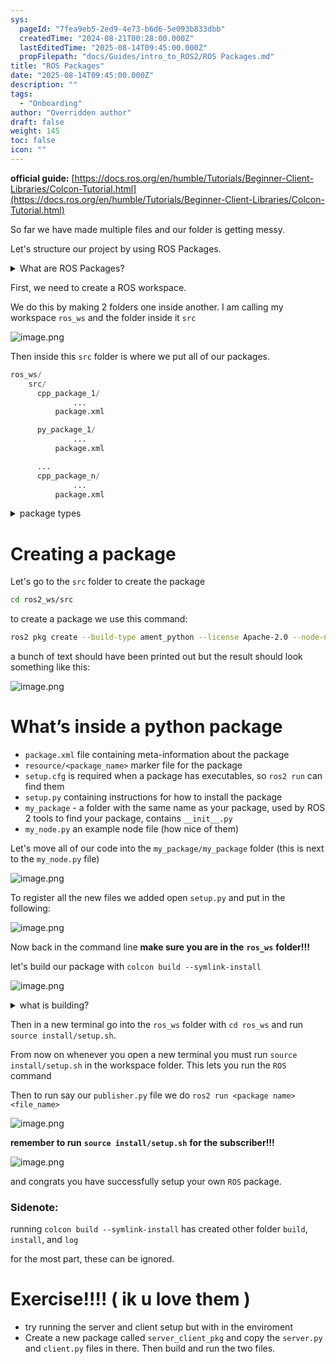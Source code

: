 ```yaml
---
sys:
  pageId: "7fea9eb5-2ed9-4e73-b6d6-5e093b833dbb"
  createdTime: "2024-08-21T00:28:00.000Z"
  lastEditedTime: "2025-08-14T09:45:00.000Z"
  propFilepath: "docs/Guides/intro_to_ROS2/ROS Packages.md"
title: "ROS Packages"
date: "2025-08-14T09:45:00.000Z"
description: ""
tags:
  - "Onboarding"
author: "Overridden author"
draft: false
weight: 145
toc: false
icon: ""
---
```


**official guide:** [https://docs.ros.org/en/humble/Tutorials/Beginner-Client-Libraries/Colcon-Tutorial.html](https://docs.ros.org/en/humble/Tutorials/Beginner-Client-Libraries/Colcon-Tutorial.html)

So far we have made multiple files and our folder is getting messy.

Let's structure our project by using ROS Packages.

<details>
      <summary>What are ROS Packages?</summary>
      ROS Packages are, as the name implies, packages of code that are highly sharable between ROS developers.
  </details>

First, we need to create a ROS workspace.

We do this by making 2 folders one inside another. I am calling my workspace `ros_ws` and the folder inside it `src`

![image.png](https://prod-files-secure.s3.us-west-2.amazonaws.com/d518164a-d88e-44d1-a4ee-3adb3bd8bce0/70706947-fd18-4537-a67b-e12946812d31/image.png?X-Amz-Algorithm=AWS4-HMAC-SHA256&X-Amz-Content-Sha256=UNSIGNED-PAYLOAD&X-Amz-Credential=ASIAZI2LB4664DEKDHTD%2F20250814%2Fus-west-2%2Fs3%2Faws4_request&X-Amz-Date=20250814T121733Z&X-Amz-Expires=3600&X-Amz-Security-Token=IQoJb3JpZ2luX2VjEPv%2F%2F%2F%2F%2F%2F%2F%2F%2F%2FwEaCXVzLXdlc3QtMiJGMEQCIGz8ovVnJZGi3dBngFr%2FGrtMQk1QBjTjZE%2FgGQdRoUSDAiAQyKmgmGgaRxPLr2KAQ7pEpQlrvI3QXv3tLfMdnenPLCr%2FAwhEEAAaDDYzNzQyMzE4MzgwNSIMnQvzS7BU5bsyRhYCKtwDVJwwwWzRaso5cED3Ha4OBRCceZ8gFVIBY3r8VUVN8nc8rNROwnIp4lyJHrf6%2FN5CHEkEt8voVSXSZH4zK%2FVXgJoWftQlwonOtw3iQvavRRcfynT20e6H7dd5ynGf6ul3g2KKpEl8DP6yc5ZcXDw4jBoA3E%2BbVCt0OXSGlsNI3STzSjJtfn70mxn708F%2Be2mFQwA9LVUzYF4z%2FfyN5m%2Bfth1tc0tgA9XSNx8%2BCTJuAE9u%2FRJOB3p67NbIN%2F7wm4ZNkqv4IJfsZX3SDFdSXQy6JwtwL8vdijz73OHcfoBrrYmyJHIzAG%2FJMXajSfxFxU%2BBb3eHsvaMkRy2z1gzOWrSP5RmJgRiNFbCxqHb6X8eDvpVnypUVlEi9vyDLbDy11EqEDVofLh4VLcefSgq3ifFJQbsh0Q%2BEcgyQMa8kcQNdPMV0ZwtyArb6q%2BuSmaqpuhgpVgPqZ7yImUwyn%2B09k%2Bb1ZEZafIIZKlDLxxq985DH6TiSoxCwEnrNyDZMZX4U5g3CE0EfEP6jGtWZ8694lqMR5TnhTEgfclV%2BSab3jFXE%2Frs%2Ftz5vM3XQb1kWEDu8q%2FekY3VWDkTLxARIdX%2Fw247fIz9FLX9qVpWm5nWimkYqRmTpR1R3w%2BPnUiyOiIw24T3xAY6pgF66Bw%2F5PIqL9v5pdBNBpabU0jGnnnxZcpwK3sqEqFf7Sxjo9gSpcF%2BFc3hBajF0kKulOCcONWjn51AMfVDDWEEEoUA%2FyzR3zqijdlZs2FTofdIE72lY%2BtKCUhuc8%2FrhMQL4lhpf%2FHliHW%2B9gKUVQqkNUsJQp7A1uO5QmRN1Dc%2B4E6Xaxpy4G6SmLcA9aU8LCZ1%2F2L8SN6m8UwAwMQ8xaJu2bXptSg2&X-Amz-Signature=7dec4defab961c0058cd66ef245b0d2edbaa03ffb52f21b6269bdd2fda608cbb&X-Amz-SignedHeaders=host&x-amz-checksum-mode=ENABLED&x-id=GetObject)

Then inside this `src` folder is where we put all of our packages.

```python
ros_ws/
    src/
      cpp_package_1/
		      ...
          package.xml

      py_package_1/
		      ...
          package.xml

      ...
      cpp_package_n/
		      ...
          package.xml

```

<details>
      <summary>package types</summary>
      packages can be either `C++` or python.
  </details>

# Creating a package

Let's go to the `src` folder to create the package

```bash
cd ros2_ws/src
```

to create a package we use this command:

```bash
ros2 pkg create --build-type ament_python --license Apache-2.0 --node-name my_node my_package
```

a bunch of text should have been printed out but the result should look something like this:

![image.png](https://prod-files-secure.s3.us-west-2.amazonaws.com/d518164a-d88e-44d1-a4ee-3adb3bd8bce0/e6cf1e3f-8512-4a3e-b131-079f800bf3e8/image.png?X-Amz-Algorithm=AWS4-HMAC-SHA256&X-Amz-Content-Sha256=UNSIGNED-PAYLOAD&X-Amz-Credential=ASIAZI2LB4664DEKDHTD%2F20250814%2Fus-west-2%2Fs3%2Faws4_request&X-Amz-Date=20250814T121733Z&X-Amz-Expires=3600&X-Amz-Security-Token=IQoJb3JpZ2luX2VjEPv%2F%2F%2F%2F%2F%2F%2F%2F%2F%2FwEaCXVzLXdlc3QtMiJGMEQCIGz8ovVnJZGi3dBngFr%2FGrtMQk1QBjTjZE%2FgGQdRoUSDAiAQyKmgmGgaRxPLr2KAQ7pEpQlrvI3QXv3tLfMdnenPLCr%2FAwhEEAAaDDYzNzQyMzE4MzgwNSIMnQvzS7BU5bsyRhYCKtwDVJwwwWzRaso5cED3Ha4OBRCceZ8gFVIBY3r8VUVN8nc8rNROwnIp4lyJHrf6%2FN5CHEkEt8voVSXSZH4zK%2FVXgJoWftQlwonOtw3iQvavRRcfynT20e6H7dd5ynGf6ul3g2KKpEl8DP6yc5ZcXDw4jBoA3E%2BbVCt0OXSGlsNI3STzSjJtfn70mxn708F%2Be2mFQwA9LVUzYF4z%2FfyN5m%2Bfth1tc0tgA9XSNx8%2BCTJuAE9u%2FRJOB3p67NbIN%2F7wm4ZNkqv4IJfsZX3SDFdSXQy6JwtwL8vdijz73OHcfoBrrYmyJHIzAG%2FJMXajSfxFxU%2BBb3eHsvaMkRy2z1gzOWrSP5RmJgRiNFbCxqHb6X8eDvpVnypUVlEi9vyDLbDy11EqEDVofLh4VLcefSgq3ifFJQbsh0Q%2BEcgyQMa8kcQNdPMV0ZwtyArb6q%2BuSmaqpuhgpVgPqZ7yImUwyn%2B09k%2Bb1ZEZafIIZKlDLxxq985DH6TiSoxCwEnrNyDZMZX4U5g3CE0EfEP6jGtWZ8694lqMR5TnhTEgfclV%2BSab3jFXE%2Frs%2Ftz5vM3XQb1kWEDu8q%2FekY3VWDkTLxARIdX%2Fw247fIz9FLX9qVpWm5nWimkYqRmTpR1R3w%2BPnUiyOiIw24T3xAY6pgF66Bw%2F5PIqL9v5pdBNBpabU0jGnnnxZcpwK3sqEqFf7Sxjo9gSpcF%2BFc3hBajF0kKulOCcONWjn51AMfVDDWEEEoUA%2FyzR3zqijdlZs2FTofdIE72lY%2BtKCUhuc8%2FrhMQL4lhpf%2FHliHW%2B9gKUVQqkNUsJQp7A1uO5QmRN1Dc%2B4E6Xaxpy4G6SmLcA9aU8LCZ1%2F2L8SN6m8UwAwMQ8xaJu2bXptSg2&X-Amz-Signature=f31d985486447dfb4a1c2c144270567a53d2e880755121d5b3300dbb83f03956&X-Amz-SignedHeaders=host&x-amz-checksum-mode=ENABLED&x-id=GetObject)

# What’s inside a python package

- `package.xml` file containing meta-information about the package
- `resource/<package_name>` marker file for the package
- `setup.cfg` is required when a package has executables, so `ros2 run` can find them
- `setup.py` containing instructions for how to install the package
- `my_package` - a folder with the same name as your package, used by ROS 2 tools to find your package, contains `__init__.py`
- `my_node.py` an example node file (how nice of them)

Let's move all of our code into the `my_package/my_package` folder (this is next to the `my_node.py` file)

![image.png](https://prod-files-secure.s3.us-west-2.amazonaws.com/d518164a-d88e-44d1-a4ee-3adb3bd8bce0/9ce58f11-0da9-4d3e-b86d-506a9685d378/image.png?X-Amz-Algorithm=AWS4-HMAC-SHA256&X-Amz-Content-Sha256=UNSIGNED-PAYLOAD&X-Amz-Credential=ASIAZI2LB4664DEKDHTD%2F20250814%2Fus-west-2%2Fs3%2Faws4_request&X-Amz-Date=20250814T121733Z&X-Amz-Expires=3600&X-Amz-Security-Token=IQoJb3JpZ2luX2VjEPv%2F%2F%2F%2F%2F%2F%2F%2F%2F%2FwEaCXVzLXdlc3QtMiJGMEQCIGz8ovVnJZGi3dBngFr%2FGrtMQk1QBjTjZE%2FgGQdRoUSDAiAQyKmgmGgaRxPLr2KAQ7pEpQlrvI3QXv3tLfMdnenPLCr%2FAwhEEAAaDDYzNzQyMzE4MzgwNSIMnQvzS7BU5bsyRhYCKtwDVJwwwWzRaso5cED3Ha4OBRCceZ8gFVIBY3r8VUVN8nc8rNROwnIp4lyJHrf6%2FN5CHEkEt8voVSXSZH4zK%2FVXgJoWftQlwonOtw3iQvavRRcfynT20e6H7dd5ynGf6ul3g2KKpEl8DP6yc5ZcXDw4jBoA3E%2BbVCt0OXSGlsNI3STzSjJtfn70mxn708F%2Be2mFQwA9LVUzYF4z%2FfyN5m%2Bfth1tc0tgA9XSNx8%2BCTJuAE9u%2FRJOB3p67NbIN%2F7wm4ZNkqv4IJfsZX3SDFdSXQy6JwtwL8vdijz73OHcfoBrrYmyJHIzAG%2FJMXajSfxFxU%2BBb3eHsvaMkRy2z1gzOWrSP5RmJgRiNFbCxqHb6X8eDvpVnypUVlEi9vyDLbDy11EqEDVofLh4VLcefSgq3ifFJQbsh0Q%2BEcgyQMa8kcQNdPMV0ZwtyArb6q%2BuSmaqpuhgpVgPqZ7yImUwyn%2B09k%2Bb1ZEZafIIZKlDLxxq985DH6TiSoxCwEnrNyDZMZX4U5g3CE0EfEP6jGtWZ8694lqMR5TnhTEgfclV%2BSab3jFXE%2Frs%2Ftz5vM3XQb1kWEDu8q%2FekY3VWDkTLxARIdX%2Fw247fIz9FLX9qVpWm5nWimkYqRmTpR1R3w%2BPnUiyOiIw24T3xAY6pgF66Bw%2F5PIqL9v5pdBNBpabU0jGnnnxZcpwK3sqEqFf7Sxjo9gSpcF%2BFc3hBajF0kKulOCcONWjn51AMfVDDWEEEoUA%2FyzR3zqijdlZs2FTofdIE72lY%2BtKCUhuc8%2FrhMQL4lhpf%2FHliHW%2B9gKUVQqkNUsJQp7A1uO5QmRN1Dc%2B4E6Xaxpy4G6SmLcA9aU8LCZ1%2F2L8SN6m8UwAwMQ8xaJu2bXptSg2&X-Amz-Signature=eb43af4dc2d4720ad243978499ce03e8cb69093d2387ff3396df46c9ed9599a9&X-Amz-SignedHeaders=host&x-amz-checksum-mode=ENABLED&x-id=GetObject)

To register all the new files we added open `setup.py` and put in the following:

![image.png](https://prod-files-secure.s3.us-west-2.amazonaws.com/d518164a-d88e-44d1-a4ee-3adb3bd8bce0/1cd7c262-4cae-4496-9d75-c178537d24a2/image.png?X-Amz-Algorithm=AWS4-HMAC-SHA256&X-Amz-Content-Sha256=UNSIGNED-PAYLOAD&X-Amz-Credential=ASIAZI2LB4664DEKDHTD%2F20250814%2Fus-west-2%2Fs3%2Faws4_request&X-Amz-Date=20250814T121733Z&X-Amz-Expires=3600&X-Amz-Security-Token=IQoJb3JpZ2luX2VjEPv%2F%2F%2F%2F%2F%2F%2F%2F%2F%2FwEaCXVzLXdlc3QtMiJGMEQCIGz8ovVnJZGi3dBngFr%2FGrtMQk1QBjTjZE%2FgGQdRoUSDAiAQyKmgmGgaRxPLr2KAQ7pEpQlrvI3QXv3tLfMdnenPLCr%2FAwhEEAAaDDYzNzQyMzE4MzgwNSIMnQvzS7BU5bsyRhYCKtwDVJwwwWzRaso5cED3Ha4OBRCceZ8gFVIBY3r8VUVN8nc8rNROwnIp4lyJHrf6%2FN5CHEkEt8voVSXSZH4zK%2FVXgJoWftQlwonOtw3iQvavRRcfynT20e6H7dd5ynGf6ul3g2KKpEl8DP6yc5ZcXDw4jBoA3E%2BbVCt0OXSGlsNI3STzSjJtfn70mxn708F%2Be2mFQwA9LVUzYF4z%2FfyN5m%2Bfth1tc0tgA9XSNx8%2BCTJuAE9u%2FRJOB3p67NbIN%2F7wm4ZNkqv4IJfsZX3SDFdSXQy6JwtwL8vdijz73OHcfoBrrYmyJHIzAG%2FJMXajSfxFxU%2BBb3eHsvaMkRy2z1gzOWrSP5RmJgRiNFbCxqHb6X8eDvpVnypUVlEi9vyDLbDy11EqEDVofLh4VLcefSgq3ifFJQbsh0Q%2BEcgyQMa8kcQNdPMV0ZwtyArb6q%2BuSmaqpuhgpVgPqZ7yImUwyn%2B09k%2Bb1ZEZafIIZKlDLxxq985DH6TiSoxCwEnrNyDZMZX4U5g3CE0EfEP6jGtWZ8694lqMR5TnhTEgfclV%2BSab3jFXE%2Frs%2Ftz5vM3XQb1kWEDu8q%2FekY3VWDkTLxARIdX%2Fw247fIz9FLX9qVpWm5nWimkYqRmTpR1R3w%2BPnUiyOiIw24T3xAY6pgF66Bw%2F5PIqL9v5pdBNBpabU0jGnnnxZcpwK3sqEqFf7Sxjo9gSpcF%2BFc3hBajF0kKulOCcONWjn51AMfVDDWEEEoUA%2FyzR3zqijdlZs2FTofdIE72lY%2BtKCUhuc8%2FrhMQL4lhpf%2FHliHW%2B9gKUVQqkNUsJQp7A1uO5QmRN1Dc%2B4E6Xaxpy4G6SmLcA9aU8LCZ1%2F2L8SN6m8UwAwMQ8xaJu2bXptSg2&X-Amz-Signature=fe5cc6f3a0dadb1c5b210d67bceba85fb0d156a0160301bd22676c2a6d77cb42&X-Amz-SignedHeaders=host&x-amz-checksum-mode=ENABLED&x-id=GetObject)

Now back in the command line **make sure you are in the** **`ros_ws`** **folder!!!**

let's build our package with `colcon build --symlink-install`

![image.png](https://prod-files-secure.s3.us-west-2.amazonaws.com/d518164a-d88e-44d1-a4ee-3adb3bd8bce0/2f2a0d27-b173-48fd-b189-5f5c0ce65619/image.png?X-Amz-Algorithm=AWS4-HMAC-SHA256&X-Amz-Content-Sha256=UNSIGNED-PAYLOAD&X-Amz-Credential=ASIAZI2LB4664DEKDHTD%2F20250814%2Fus-west-2%2Fs3%2Faws4_request&X-Amz-Date=20250814T121733Z&X-Amz-Expires=3600&X-Amz-Security-Token=IQoJb3JpZ2luX2VjEPv%2F%2F%2F%2F%2F%2F%2F%2F%2F%2FwEaCXVzLXdlc3QtMiJGMEQCIGz8ovVnJZGi3dBngFr%2FGrtMQk1QBjTjZE%2FgGQdRoUSDAiAQyKmgmGgaRxPLr2KAQ7pEpQlrvI3QXv3tLfMdnenPLCr%2FAwhEEAAaDDYzNzQyMzE4MzgwNSIMnQvzS7BU5bsyRhYCKtwDVJwwwWzRaso5cED3Ha4OBRCceZ8gFVIBY3r8VUVN8nc8rNROwnIp4lyJHrf6%2FN5CHEkEt8voVSXSZH4zK%2FVXgJoWftQlwonOtw3iQvavRRcfynT20e6H7dd5ynGf6ul3g2KKpEl8DP6yc5ZcXDw4jBoA3E%2BbVCt0OXSGlsNI3STzSjJtfn70mxn708F%2Be2mFQwA9LVUzYF4z%2FfyN5m%2Bfth1tc0tgA9XSNx8%2BCTJuAE9u%2FRJOB3p67NbIN%2F7wm4ZNkqv4IJfsZX3SDFdSXQy6JwtwL8vdijz73OHcfoBrrYmyJHIzAG%2FJMXajSfxFxU%2BBb3eHsvaMkRy2z1gzOWrSP5RmJgRiNFbCxqHb6X8eDvpVnypUVlEi9vyDLbDy11EqEDVofLh4VLcefSgq3ifFJQbsh0Q%2BEcgyQMa8kcQNdPMV0ZwtyArb6q%2BuSmaqpuhgpVgPqZ7yImUwyn%2B09k%2Bb1ZEZafIIZKlDLxxq985DH6TiSoxCwEnrNyDZMZX4U5g3CE0EfEP6jGtWZ8694lqMR5TnhTEgfclV%2BSab3jFXE%2Frs%2Ftz5vM3XQb1kWEDu8q%2FekY3VWDkTLxARIdX%2Fw247fIz9FLX9qVpWm5nWimkYqRmTpR1R3w%2BPnUiyOiIw24T3xAY6pgF66Bw%2F5PIqL9v5pdBNBpabU0jGnnnxZcpwK3sqEqFf7Sxjo9gSpcF%2BFc3hBajF0kKulOCcONWjn51AMfVDDWEEEoUA%2FyzR3zqijdlZs2FTofdIE72lY%2BtKCUhuc8%2FrhMQL4lhpf%2FHliHW%2B9gKUVQqkNUsJQp7A1uO5QmRN1Dc%2B4E6Xaxpy4G6SmLcA9aU8LCZ1%2F2L8SN6m8UwAwMQ8xaJu2bXptSg2&X-Amz-Signature=6cfdb7d1b0a1198a51d590e65d46be9ffde9772f2759a3b155bc669ce4b98c84&X-Amz-SignedHeaders=host&x-amz-checksum-mode=ENABLED&x-id=GetObject)

<details>

<summary>what is building?</summary>

if you are a CS major at Rose-Hulman you will learn the answer to this in CSSE132

but TLDR; is it combines all the code files into one program that can be run easily 

</details>

Then in a new terminal go into the `ros_ws` folder with `cd ros_ws` and run `source install/setup.sh`. 

From now on whenever you open a new terminal you must run `source install/setup.sh` in the workspace folder. This lets you run the `ROS` command

Then to run say our `publisher.py` file we do `ros2 run <package name> <file_name>`

![image.png](https://prod-files-secure.s3.us-west-2.amazonaws.com/d518164a-d88e-44d1-a4ee-3adb3bd8bce0/4f4b1219-3a44-4632-aa0a-ce3471699f59/image.png?X-Amz-Algorithm=AWS4-HMAC-SHA256&X-Amz-Content-Sha256=UNSIGNED-PAYLOAD&X-Amz-Credential=ASIAZI2LB4664DEKDHTD%2F20250814%2Fus-west-2%2Fs3%2Faws4_request&X-Amz-Date=20250814T121733Z&X-Amz-Expires=3600&X-Amz-Security-Token=IQoJb3JpZ2luX2VjEPv%2F%2F%2F%2F%2F%2F%2F%2F%2F%2FwEaCXVzLXdlc3QtMiJGMEQCIGz8ovVnJZGi3dBngFr%2FGrtMQk1QBjTjZE%2FgGQdRoUSDAiAQyKmgmGgaRxPLr2KAQ7pEpQlrvI3QXv3tLfMdnenPLCr%2FAwhEEAAaDDYzNzQyMzE4MzgwNSIMnQvzS7BU5bsyRhYCKtwDVJwwwWzRaso5cED3Ha4OBRCceZ8gFVIBY3r8VUVN8nc8rNROwnIp4lyJHrf6%2FN5CHEkEt8voVSXSZH4zK%2FVXgJoWftQlwonOtw3iQvavRRcfynT20e6H7dd5ynGf6ul3g2KKpEl8DP6yc5ZcXDw4jBoA3E%2BbVCt0OXSGlsNI3STzSjJtfn70mxn708F%2Be2mFQwA9LVUzYF4z%2FfyN5m%2Bfth1tc0tgA9XSNx8%2BCTJuAE9u%2FRJOB3p67NbIN%2F7wm4ZNkqv4IJfsZX3SDFdSXQy6JwtwL8vdijz73OHcfoBrrYmyJHIzAG%2FJMXajSfxFxU%2BBb3eHsvaMkRy2z1gzOWrSP5RmJgRiNFbCxqHb6X8eDvpVnypUVlEi9vyDLbDy11EqEDVofLh4VLcefSgq3ifFJQbsh0Q%2BEcgyQMa8kcQNdPMV0ZwtyArb6q%2BuSmaqpuhgpVgPqZ7yImUwyn%2B09k%2Bb1ZEZafIIZKlDLxxq985DH6TiSoxCwEnrNyDZMZX4U5g3CE0EfEP6jGtWZ8694lqMR5TnhTEgfclV%2BSab3jFXE%2Frs%2Ftz5vM3XQb1kWEDu8q%2FekY3VWDkTLxARIdX%2Fw247fIz9FLX9qVpWm5nWimkYqRmTpR1R3w%2BPnUiyOiIw24T3xAY6pgF66Bw%2F5PIqL9v5pdBNBpabU0jGnnnxZcpwK3sqEqFf7Sxjo9gSpcF%2BFc3hBajF0kKulOCcONWjn51AMfVDDWEEEoUA%2FyzR3zqijdlZs2FTofdIE72lY%2BtKCUhuc8%2FrhMQL4lhpf%2FHliHW%2B9gKUVQqkNUsJQp7A1uO5QmRN1Dc%2B4E6Xaxpy4G6SmLcA9aU8LCZ1%2F2L8SN6m8UwAwMQ8xaJu2bXptSg2&X-Amz-Signature=ce3cbd9387ac672cc88e67572189707b3035d543c501dc822e98100ae2a72714&X-Amz-SignedHeaders=host&x-amz-checksum-mode=ENABLED&x-id=GetObject)

**remember to run** **`source install/setup.sh`** **for the subscriber!!!**

![image.png](https://prod-files-secure.s3.us-west-2.amazonaws.com/d518164a-d88e-44d1-a4ee-3adb3bd8bce0/02121119-dad4-49ec-8356-c956108b4243/image.png?X-Amz-Algorithm=AWS4-HMAC-SHA256&X-Amz-Content-Sha256=UNSIGNED-PAYLOAD&X-Amz-Credential=ASIAZI2LB4664DEKDHTD%2F20250814%2Fus-west-2%2Fs3%2Faws4_request&X-Amz-Date=20250814T121733Z&X-Amz-Expires=3600&X-Amz-Security-Token=IQoJb3JpZ2luX2VjEPv%2F%2F%2F%2F%2F%2F%2F%2F%2F%2FwEaCXVzLXdlc3QtMiJGMEQCIGz8ovVnJZGi3dBngFr%2FGrtMQk1QBjTjZE%2FgGQdRoUSDAiAQyKmgmGgaRxPLr2KAQ7pEpQlrvI3QXv3tLfMdnenPLCr%2FAwhEEAAaDDYzNzQyMzE4MzgwNSIMnQvzS7BU5bsyRhYCKtwDVJwwwWzRaso5cED3Ha4OBRCceZ8gFVIBY3r8VUVN8nc8rNROwnIp4lyJHrf6%2FN5CHEkEt8voVSXSZH4zK%2FVXgJoWftQlwonOtw3iQvavRRcfynT20e6H7dd5ynGf6ul3g2KKpEl8DP6yc5ZcXDw4jBoA3E%2BbVCt0OXSGlsNI3STzSjJtfn70mxn708F%2Be2mFQwA9LVUzYF4z%2FfyN5m%2Bfth1tc0tgA9XSNx8%2BCTJuAE9u%2FRJOB3p67NbIN%2F7wm4ZNkqv4IJfsZX3SDFdSXQy6JwtwL8vdijz73OHcfoBrrYmyJHIzAG%2FJMXajSfxFxU%2BBb3eHsvaMkRy2z1gzOWrSP5RmJgRiNFbCxqHb6X8eDvpVnypUVlEi9vyDLbDy11EqEDVofLh4VLcefSgq3ifFJQbsh0Q%2BEcgyQMa8kcQNdPMV0ZwtyArb6q%2BuSmaqpuhgpVgPqZ7yImUwyn%2B09k%2Bb1ZEZafIIZKlDLxxq985DH6TiSoxCwEnrNyDZMZX4U5g3CE0EfEP6jGtWZ8694lqMR5TnhTEgfclV%2BSab3jFXE%2Frs%2Ftz5vM3XQb1kWEDu8q%2FekY3VWDkTLxARIdX%2Fw247fIz9FLX9qVpWm5nWimkYqRmTpR1R3w%2BPnUiyOiIw24T3xAY6pgF66Bw%2F5PIqL9v5pdBNBpabU0jGnnnxZcpwK3sqEqFf7Sxjo9gSpcF%2BFc3hBajF0kKulOCcONWjn51AMfVDDWEEEoUA%2FyzR3zqijdlZs2FTofdIE72lY%2BtKCUhuc8%2FrhMQL4lhpf%2FHliHW%2B9gKUVQqkNUsJQp7A1uO5QmRN1Dc%2B4E6Xaxpy4G6SmLcA9aU8LCZ1%2F2L8SN6m8UwAwMQ8xaJu2bXptSg2&X-Amz-Signature=0a2c0cd351094107131c393f7830450b3f61d8697a3abb8efb26913ea87040c3&X-Amz-SignedHeaders=host&x-amz-checksum-mode=ENABLED&x-id=GetObject)

and congrats you have successfully setup your own `ROS` package.

### Sidenote:

running `colcon build --symlink-install` has created other folder `build`, `install`, and `log`

for the most part, these can be ignored.

# Exercise!!!! ( ik u love them )

- try running the server and client setup but with in the enviroment
- Create a new package called `server_client_pkg` and copy the `server.py` and `client.py` files in there. Then build and run the two files.
